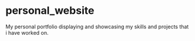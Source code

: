 # personal_website
My personal portfolio displaying and showcasing my skills and projects that i have worked on.
